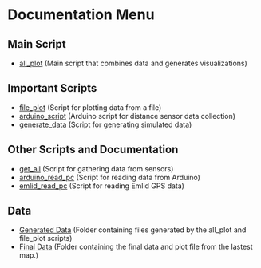 # Documentation Menu

## Main Script
- [all_plot](https://github.com/TotoB12/TRIC/blob/main/docs/all_plot.md) (Main script that combines data and generates visualizations)

## Important Scripts
- [file_plot](https://github.com/TotoB12/TRIC/blob/main/docs/file_plot.md) (Script for plotting data from a file)
- [arduino_script](https://github.com/TotoB12/TRIC/blob/main/docs/arduino_script.md) (Arduino script for distance sensor data collection)
- [generate_data](https://github.com/TotoB12/TRIC/blob/main/docs/generate_data.md) (Script for generating simulated data)

## Other Scripts and Documentation
- [get_all](https://github.com/TotoB12/TRIC/blob/main/docs/get_all.md) (Script for gathering data from sensors)
- [arduino_read_pc](https://github.com/TotoB12/TRIC/blob/main/docs/arduino_read_pc.md) (Script for reading data from Arduino)
- [emlid_read_pc](https://github.com/TotoB12/TRIC/blob/main/docs/emlid_read_pc.md) (Script for reading Emlid GPS data)

## Data
- [Generated Data](https://github.com/TotoB12/TRIC/tree/main/data) (Folder containing files generated by the all_plot and file_plot scripts)
- [Final Data](https://github.com/TotoB12/TRIC/tree/main/final) (Folder containing the final data and plot file from the lastest map.)

